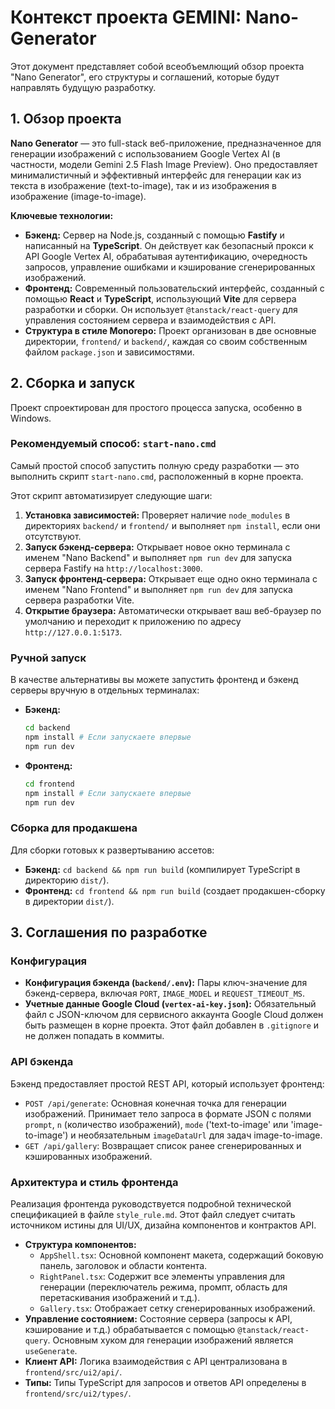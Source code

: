 # Контекст проекта GEMINI: Nano-Generator

Этот документ представляет собой всеобъемлющий обзор проекта "Nano Generator", его структуры и соглашений, которые будут направлять будущую разработку.

## 1. Обзор проекта

**Nano Generator** — это full-stack веб-приложение, предназначенное для генерации изображений с использованием Google Vertex AI (в частности, модели Gemini 2.5 Flash Image Preview). Оно предоставляет минималистичный и эффективный интерфейс для генерации как из текста в изображение (text-to-image), так и из изображения в изображение (image-to-image).

**Ключевые технологии:**

*   **Бэкенд:** Сервер на Node.js, созданный с помощью **Fastify** и написанный на **TypeScript**. Он действует как безопасный прокси к API Google Vertex AI, обрабатывая аутентификацию, очередность запросов, управление ошибками и кэширование сгенерированных изображений.
*   **Фронтенд:** Современный пользовательский интерфейс, созданный с помощью **React** и **TypeScript**, использующий **Vite** для сервера разработки и сборки. Он использует `@tanstack/react-query` для управления состоянием сервера и взаимодействия с API.
*   **Структура в стиле Monorepo:** Проект организован в две основные директории, `frontend/` и `backend/`, каждая со своим собственным файлом `package.json` и зависимостями.

## 2. Сборка и запуск

Проект спроектирован для простого процесса запуска, особенно в Windows.

### Рекомендуемый способ: `start-nano.cmd`

Самый простой способ запустить полную среду разработки — это выполнить скрипт `start-nano.cmd`, расположенный в корне проекта.

Этот скрипт автоматизирует следующие шаги:
1.  **Установка зависимостей:** Проверяет наличие `node_modules` в директориях `backend/` и `frontend/` и выполняет `npm install`, если они отсутствуют.
2.  **Запуск бэкенд-сервера:** Открывает новое окно терминала с именем "Nano Backend" и выполняет `npm run dev` для запуска сервера Fastify на `http://localhost:3000`.
3.  **Запуск фронтенд-сервера:** Открывает еще одно окно терминала с именем "Nano Frontend" и выполняет `npm run dev` для запуска сервера разработки Vite.
4.  **Открытие браузера:** Автоматически открывает ваш веб-браузер по умолчанию и переходит к приложению по адресу `http://127.0.0.1:5173`.

### Ручной запуск

В качестве альтернативы вы можете запустить фронтенд и бэкенд серверы вручную в отдельных терминалах:

*   **Бэкенд:**
    ```bash
    cd backend
    npm install # Если запускаете впервые
    npm run dev
    ```

*   **Фронтенд:**
    ```bash
    cd frontend
    npm install # Если запускаете впервые
    npm run dev
    ```

### Сборка для продакшена

Для сборки готовых к развертыванию ассетов:

*   **Бэкенд:** `cd backend && npm run build` (компилирует TypeScript в директорию `dist/`).
*   **Фронтенд:** `cd frontend && npm run build` (создает продакшен-сборку в директории `dist/`).

## 3. Соглашения по разработке

### Конфигурация

*   **Конфигурация бэкенда (`backend/.env`):** Пары ключ-значение для бэкенд-сервера, включая `PORT`, `IMAGE_MODEL` и `REQUEST_TIMEOUT_MS`.
*   **Учетные данные Google Cloud (`vertex-ai-key.json`):** Обязательный файл с JSON-ключом для сервисного аккаунта Google Cloud должен быть размещен в корне проекта. Этот файл добавлен в `.gitignore` и не должен попадать в коммиты.

### API бэкенда

Бэкенд предоставляет простой REST API, который использует фронтенд:

*   `POST /api/generate`: Основная конечная точка для генерации изображений. Принимает тело запроса в формате JSON с полями `prompt`, `n` (количество изображений), `mode` ('text-to-image' или 'image-to-image') и необязательным `imageDataUrl` для задач image-to-image.
*   `GET /api/gallery`: Возвращает список ранее сгенерированных и кэшированных изображений.

### Архитектура и стиль фронтенда

Реализация фронтенда руководствуется подробной технической спецификацией в файле `style_rule.md`. Этот файл следует считать источником истины для UI/UX, дизайна компонентов и контрактов API.

*   **Структура компонентов:**
    *   `AppShell.tsx`: Основной компонент макета, содержащий боковую панель, заголовок и области контента.
    *   `RightPanel.tsx`: Содержит все элементы управления для генерации (переключатель режима, промпт, область для перетаскивания изображений и т.д.).
    *   `Gallery.tsx`: Отображает сетку сгенерированных изображений.
*   **Управление состоянием:** Состояние сервера (запросы к API, кэширование и т.д.) обрабатывается с помощью `@tanstack/react-query`. Основным хуком для генерации изображений является `useGenerate`.
*   **Клиент API:** Логика взаимодействия с API централизована в `frontend/src/ui2/api/`.
*   **Типы:** Типы TypeScript для запросов и ответов API определены в `frontend/src/ui2/types/`.